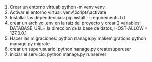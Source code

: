 1. Crear un entorno virtual: python -m venv venv
2. Activar el entorno virtual: venv\Scripts\activate
3. Installar las dependencias: pip install -r requirements.txt
4. crear un archivo .env en la raiz del proyecto y crear 2 variables: DATABASE_URL= la direccion de la base de datos, HOST-ALLOW = 127.0.0.1
5. Hacer las migraciones: python manage.py makemigrations python manage.py migrate
6. crear un superusuario: python manage.py createsuperuser
7. iniciar el servicio: python manage.py runserver
